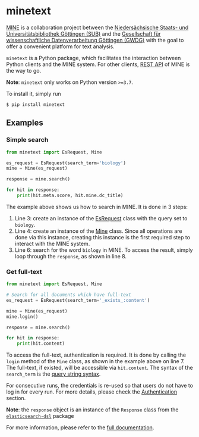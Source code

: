 # minetext

[MINE][2] is a collaboration project between the
[Niedersächsische Staats- und Universitätsbibliothek Göttingen (SUB)][3] and the
[Gesellschaft für wissenschaftliche Datenverarbeitung Göttingen (GWDG)][4] with the goal to offer a convenient platform
for text analysis.

`minetext` is a Python package, which facilitates the interaction between Python clients and the MINE system. For other
clients, [REST API][5] of MINE is the way to go.

**Note**: `minetext` only works on Python version `>=3.7`.

To install it, simply run

```shell
$ pip install minetext
```

## Examples

### Simple search

```python
from minetext import EsRequest, Mine

es_request = EsRequest(search_term='biology')
mine = Mine(es_request)

response = mine.search()

for hit in response:
    print(hit.meta.score, hit.mine.dc_title)
```

The example above shows us how to search in MINE. It is done in 3 steps:

1. Line 3: create an instance of the [EsRequest](https://mine.pages-ce.gwdg.de/mine-python/es_request.html) class with
   the query set to `biology`.
2. Line 4: create an instance of the [Mine](https://mine.pages-ce.gwdg.de/mine-python/mine.html) class. Since all
   operations are done via this instance,
   creating this instance is the first required step to interact with the MINE system.
3. Line 6: search for the word `biology` in MINE. To access the result, simply loop through the `response`, as shown
   in line 8.

### Get full-text

```python
from minetext import EsRequest, Mine

# Search for all documents which have full-text
es_request = EsRequest(search_term='_exists_:content')

mine = Mine(es_request)
mine.login()

response = mine.search()

for hit in response:
    print(hit.content)
```

To access the full-text, authentication is required. It is done by calling the `login` method of the `Mine` class,
as shown in the example above on line 7. The full-text, if existed, will be accessible via `hit.content`. The syntax of
the `search_term` is the [query string syntax][6].

For consecutive runs, the credentials is re-used so that users do not have to log in for every run. For more details,
please check the [Authentication][7] section.

**Note**: the `response` object is an instance of the `Response` class from the [`elasticsearch-dsl`][8] package

For more information, please refer to the [full documentation][1].

[1]: https://mine.pages-ce.gwdg.de/mine-python/

[2]: https://mine-graph.de/

[3]: https://www.sub.uni-goettingen.de/

[4]: https://www.gwdg.de/

[5]: https://api.mine-graph.de/docs

[6]: https://www.elastic.co/guide/en/elasticsearch/reference/current/query-dsl-query-string-query.html#query-string-syntax

[7]: https://mine.pages-ce.gwdg.de/mine-python/mine.html#authentication

[8]: https://elasticsearch-dsl.readthedocs.io/en/latest/index.html

